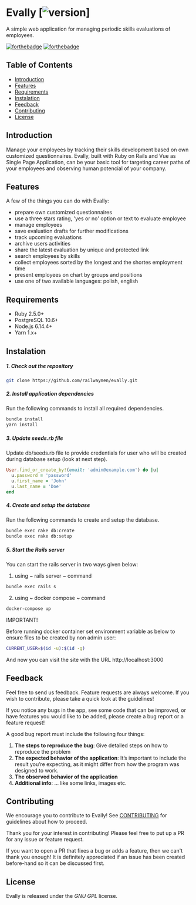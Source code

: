 # Evally [![version](https://img.shields.io/badge/version-0.2-green.svg)]
A simple web application for managing periodic skills evaluations of employees.

[![forthebadge](http://forthebadge.com/images/badges/made-with-ruby.svg)](http://forthebadge.com) [![forthebadge](http://forthebadge.com/images/badges/made-with-vue.svg)](http://forthebadge.com)

## Table of Contents
- [Introduction](#introduction)
- [Features](#features)
- [Requirements](#requirements)
- [Instalation](#instalation)
- [Feedback](#feedback)
- [Contributing](#contributing)
- [License](#license)

## Introduction

Manage your employees by tracking their skills development based on own customized questionnaires. Evally, built with Ruby on Rails and Vue as Single Page Application, can be your basic tool for targeting career paths of your employees and observing human potencial of your company.

## Features

A few of the things you can do with Evally:
- prepare own customized questionnaires
- use a three stars rating, 'yes or no' option or text to evaluate employee
- manage employees
- save evaluation drafts for further modifications
- track upcoming evaluations
- archive users activities
- share the latest evaluation by unique and protected link
- search employees by skills
- collect employees sorted by the longest and the shortes employment time
- present employees on chart by groups and positions
- use one of two available languages: polish, english

## Requirements

- Ruby 2.5.0+
- PostgreSQL 10.6+
- Node.js 6.14.4+
- Yarn 1.x+

## Instalation

##### 1. Check out the repository

```bash
git clone https://github.com/railwaymen/evally.git
```

##### 2. Install application dependencies

Run the following commands to install all required dependencies.

```bash
bundle install
yarn install
```


##### 3. Update seeds.rb file

Update db/seeds.rb file to provide credentials for user who will be created during database setup (look at next step).

```ruby
User.find_or_create_by!(email: 'admin@example.com') do |u|
  u.password = 'password'
  u.first_name = 'John'
  u.last_name = 'Doe'
end
```

##### 4. Create and setup the database

Run the following commands to create and setup the database.

```bash
bundle exec rake db:create
bundle exec rake db:setup
```

##### 5. Start the Rails server

You can start the rails server in two ways given below:

1. using ~ rails server ~ command
```bash
bundle exec rails s
```
2. using ~ docker compose ~ command
```bash
docker-compose up
```

IMPORTANT!

Before running docker container set environment variable as below to ensure files to be created by non admin user:
```bash
CURRENT_USER=$(id -u):$(id -g)
```

And now you can visit the site with the URL http://localhost:3000

## Feedback

Feel free to send us feedback. Feature requests are always welcome. If you wish to contribute, please take a quick look at the guidelines!

If you notice any bugs in the app, see some code that can be improved, or have features you would like to be added, please create a bug report or a feature request!

A good bug report must include the following four things:

1. **The steps to reproduce the bug**: Give detailed steps on how to reproduce the problem
2. **The expected behavior of the application**: It’s important to include the result you’re expecting, as it might differ from how the program was designed to work.
3. **The observed behavior of the application**
4. **Additional info**: ... like some links, images etc. 

## Contributing

We encourage you to contribute to Evally! See [CONTRIBUTING](CONTRIBUTING.md) for guidelines about how to proceed.

Thank you for your interest in contributing! Please feel free to put up a PR for any issue or feature request.

If you want to open a PR that fixes a bug or adds a feature, then we can't thank you enough! It is definitely appreciated if an issue has been created before-hand so it can be discussed first.

## License

Evally is released under the *GNU GPL* license.